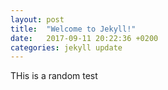 ```yaml
---
layout: post
title:  "Welcome to Jekyll!"
date:   2017-09-11 20:22:36 +0200
categories: jekyll update
---
```

THis is a random test

